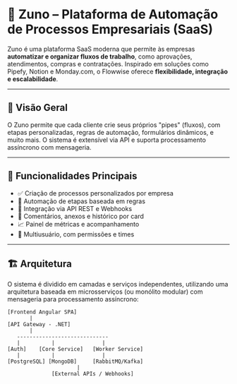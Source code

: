 # 🧠 Zuno – Plataforma de Automação de Processos Empresariais (SaaS)

Zuno é uma plataforma SaaS moderna que permite às empresas **automatizar e organizar fluxos de trabalho**, como aprovações, atendimentos, compras e contratações. Inspirado em soluções como Pipefy, Notion e Monday.com, o Flowwise oferece **flexibilidade, integração e escalabilidade**.

---

## 🚀 Visão Geral

O Zuno permite que cada cliente crie seus próprios "pipes" (fluxos), com etapas personalizadas, regras de automação, formulários dinâmicos, e muito mais. O sistema é extensível via API e suporta processamento assíncrono com mensageria.

---

## 🧩 Funcionalidades Principais

- ✅ Criação de processos personalizados por empresa
- 🔁 Automação de etapas baseada em regras
- 🔄 Integração via API REST e Webhooks
- 💬 Comentários, anexos e histórico por card
- 📈 Painel de métricas e acompanhamento
- 👥 Multiusuário, com permissões e times

---

## 🏗️ Arquitetura

O sistema é dividido em camadas e serviços independentes, utilizando uma arquitetura baseada em microsserviços (ou monólito modular) com mensageria para processamento assíncrono:

```plaintext
[Frontend Angular SPA]
       |
[API Gateway - .NET]
       |
   -----------------------------
   |          |               |
[Auth]    [Core Service]   [Worker Service]
   |          |               |
[PostgreSQL] [MongoDB]     [RabbitMQ/Kafka]
                      |
              [External APIs / Webhooks]

